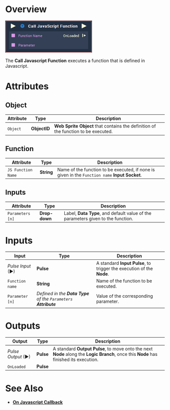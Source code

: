 # Overview

![The Call Javascript Function Node.](../../.gitbook/assets/node-call-javascript-function.png)

The **Call Javascript Function** executes a function that is defined in Javascript.

# Attributes

## Object

|Attribute|Type|Description|
|---|---|---|
| `Object` | **ObjectID** | **Web Sprite** **Object** that contains the definition of the function to be executed. |

## Function

|Attribute|Type|Description|
|---|---|---|
|`JS Function Name` | **String** | Name of the function to be executed, if none is given in the `Function name` **Input Socket**. |

## Inputs

|Attribute|Type|Description|
|---|---|---|
| `Parameters [n]` | **Drop-down** | Label, **Data Type**, and default value of the parameters given to the function. |

# Inputs

|Input|Type|Description|
|---|---|---|
|*Pulse Input* (►)|**Pulse**|A standard **Input Pulse**, to trigger the execution of the **Node**.|
| `Function name` | **String** | Name of the function to be executed. |
| `Parameter [n]` | _Defined in the **Data Type** of the `Parameters` **Attribute**_  | Value of the corresponding parameter. |

# Outputs

|Output|Type|Description|
|---|---|---|
|*Pulse Output* (►)|**Pulse**|A standard **Output Pulse**, to move onto the next **Node** along the **Logic Branch**, once this **Node** has finished its execution.|
| `OnLoaded` | **Pulse** | |

# See Also
 
 * [**On Javascript Callback**](../events/web/on-javascript-callback.md)

